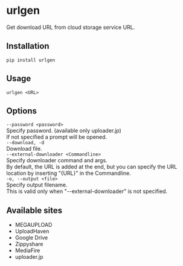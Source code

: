 # urlgen
Get download URL from cloud storage service URL.

## Installation
```
pip install urlgen
```

## Usage
```
urlgen <URL>
```

## Options
`--password <password>`  
  Specify password. (available only uploader.jp)  
  If not specified a prompt will be opened.  
`--download, -d`  
  Download file.  
`--external-downloader <Commandline>`  
  Specify downloader command and args.  
  By default, the URL is added at the end, but you can specify the URL location by inserting "{URL}" in the Commandline.  
`-o, --output <file>`  
  Specify output filename.  
  This is valid only when "--external-downloader" is not specified.  


## Available sites
- MEGAUPLOAD
- UploadHaven
- Google Drive
- Zippyshare
- MediaFire
- uploader.jp  
